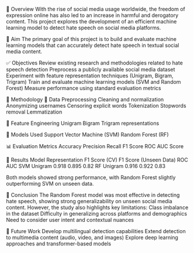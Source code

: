 
📌 Overview
With the rise of social media usage worldwide, the freedom of expression online has also led to an increase in harmful and derogatory content. This project explores the development of an efficient machine learning model to detect hate speech on social media platforms.

🎯 Aim
The primary goal of this project is to build and evaluate machine learning models that can accurately detect hate speech in textual social media content.

✅ Objectives
Review existing research and methodologies related to hate speech detection
Preprocess a publicly available social media dataset
Experiment with feature representation techniques (Unigram, Bigram, Trigram)
Train and evaluate machine learning models (SVM and Random Forest)
Measure performance using standard evaluation metrics

🧠 Methodology
📂 Data Preprocessing
Cleaning and normalization
Anonymizing usernames
Censoring explicit words
Tokenization
Stopwords removal
Lemmatization

🔡 Feature Engineering
Unigram
Bigram
Trigram representations

🤖 Models Used
Support Vector Machine (SVM)
Random Forest (RF)

📊 Evaluation Metrics
Accuracy
Precision
Recall
F1 Score
ROC AUC Score

🧪 Results
Model	Representation	F1 Score (CV)	F1 Score (Unseen Data)	ROC AUC
SVM	Unigram	0.918	0.895	0.82
RF	Unigram	0.916	0.922	0.83

Both models showed strong performance, with Random Forest slightly outperforming SVM on unseen data.

🧾 Conclusion
The Random Forest model was most effective in detecting hate speech, showing strong generalizability on unseen social media content. However, the study also highlights key limitations:
Class imbalance in the dataset
Difficulty in generalizing across platforms and demographics
Need to consider user intent and contextual nuances

🔭 Future Work
Develop multilingual detection capabilities
Extend detection to multimedia content (audio, video, and images)
Explore deep learning approaches and transformer-based models
